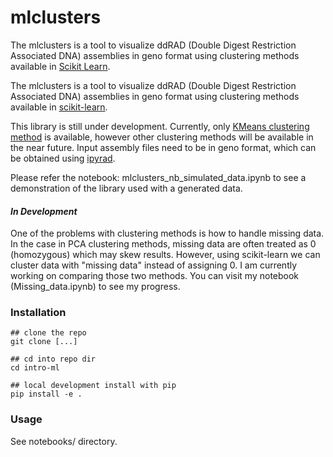 # mlclusters

The mlclusters is a tool to visualize ddRAD (Double Digest Restriction Associated DNA) assemblies in geno format using clustering methods available in [Scikit Learn](http://scikit-learn.org/stable/index.html). 

The mlclusters is a tool to visualize ddRAD (Double Digest Restriction Associated DNA) assemblies in geno format using clustering methods available in [scikit-learn](http://scikit-learn.org/stable/index.html). 

This library is still under development. Currently, only [KMeans clustering method](http://scikit-learn.org/stable/modules/generated/sklearn.cluster.KMeans.html) is available, however other clustering methods will be available in the near future. Input assembly files need to be in geno format, which can be obtained using [ipyrad](http://ipyrad.readthedocs.io/outline.html).

Please refer the notebook: mlclusters_nb_simulated_data.ipynb to see a demonstration of the library used with a generated data. 

#### _In Development_

One of the problems with clustering methods is how to handle missing data. In the case in PCA clustering methods, missing data are often treated as 0 (homozygous) which may skew results. However, using scikit-learn we can cluster data with "missing data" instead of assigning 0. I am currently working on comparing those two methods. You can visit my notebook (Missing_data.ipynb) to see my progress.


### Installation

```
## clone the repo 
git clone [...]  

## cd into repo dir 
cd intro-ml  

## local development install with pip 
pip install -e . 
```

### Usage

See notebooks/ directory.

